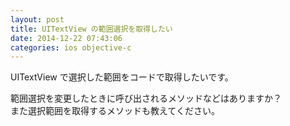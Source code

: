 ```yaml
---
layout: post
title: UITextView の範囲選択を取得したい
date: 2014-12-22 07:43:06
categories: ios objective-c
---
```

<p>UITextView で選択した範囲をコードで取得したいです。</p>

<p>範囲選択を変更したときに呼び出されるメソッドなどはありますか？<br>
また選択範囲を取得するメソッドも教えてください。</p>
